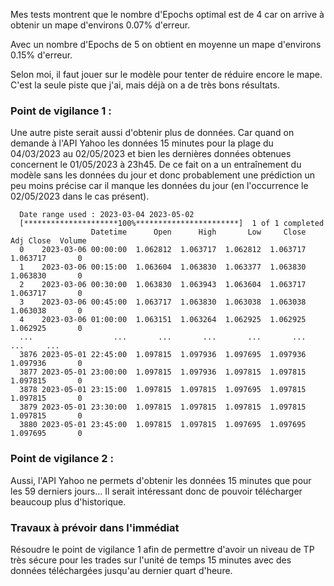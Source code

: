 Mes tests montrent que le nombre d'Epochs optimal est de 4 car on arrive à obtenir un mape d'environs 0.07% d'erreur.

Avec un nombre d'Epochs de 5 on obtient en moyenne un mape d'environs 0.15% d'erreur.

Selon moi, il faut jouer sur le modèle pour tenter de réduire encore le mape. C'est la seule piste que j'ai, mais déjà on a de très bons résultats.

### Point de vigilance 1 :

Une autre piste serait aussi d'obtenir plus de données. Car quand on demande à l'API Yahoo les données 15 minutes pour la plage du 04/03/2023 au 02/05/2023 et bien les dernières données obtenues concernent le 01/05/2023 à 23h45. De ce fait on a un entraînement du modèle sans les données du jour et donc probablement une prédiction un peu moins précise car il manque les données du jour (en l'occurrence le 02/05/2023 dans le cas présent).

      Date range used : 2023-03-04 2023-05-02
      [*********************100%***********************]  1 of 1 completed
                      Datetime      Open      High       Low     Close  Adj Close  Volume
      0    2023-03-06 00:00:00  1.062812  1.063717  1.062812  1.063717   1.063717       0
      1    2023-03-06 00:15:00  1.063604  1.063830  1.063377  1.063830   1.063830       0
      2    2023-03-06 00:30:00  1.063830  1.063943  1.063604  1.063717   1.063717       0
      3    2023-03-06 00:45:00  1.063717  1.063830  1.063038  1.063038   1.063038       0
      4    2023-03-06 01:00:00  1.063151  1.063264  1.062925  1.062925   1.062925       0
      ...                  ...       ...       ...       ...       ...        ...     ...
      3876 2023-05-01 22:45:00  1.097815  1.097936  1.097695  1.097936   1.097936       0
      3877 2023-05-01 23:00:00  1.097815  1.097936  1.097815  1.097815   1.097815       0
      3878 2023-05-01 23:15:00  1.097815  1.097815  1.097695  1.097815   1.097815       0
      3879 2023-05-01 23:30:00  1.097815  1.097815  1.097815  1.097815   1.097815       0
      3880 2023-05-01 23:45:00  1.097815  1.097815  1.097695  1.097695   1.097695       0

### Point de vigilance 2 :

Aussi, l'API Yahoo ne permets d'obtenir les données 15 minutes que pour les 59 derniers jours... Il serait intéressant donc de pouvoir télécharger beaucoup plus d'historique.

### Travaux à prévoir dans l'immédiat

Résoudre le point de vigilance 1 afin de permettre d'avoir un niveau de TP très sécure pour les trades sur l'unité de temps 15 minutes avec des données téléchargées jusqu'au dernier quart d'heure.
